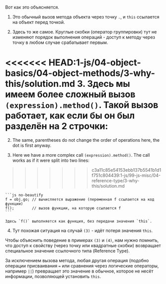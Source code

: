 
Вот как это объясняется.

1. Это обычный вызов метода объекта через точку `.`, и `this` ссылается на объект перед точкой.
	
2. Здесь то же самое. Круглые скобки (оператор группировки) тут не изменяют порядок выполнения операций - доступ к методу через точку в любом случае срабатывает первым.

<<<<<<< HEAD:1-js/04-object-basics/04-object-methods/3-why-this/solution.md
3. Здесь мы имеем более сложный вызов `(expression).method()`. Такой вызов работает, как если бы он был разделён на 2 строчки:
=======
2. The same, parentheses do not change the order of operations here, the dot is first anyway.

3. Here we have a more complex call `(expression).method()`. The call works as if it were split into two lines:
>>>>>>> c3a11c85e54153ebb137b5541b1d1f751c804439:1-js/99-js-misc/04-reference-type/3-why-this/solution.md

    ```js no-beautify
    f = obj.go; // вычисляется выражение (переменная f ссылается на код функции)
    f();        // вызов функции, на которую ссылается f
    ```
    
    Здесь `f()` выполняется как функция, без передачи значения `this`.

4. Тут похожая ситуация на случай `(3)` - идёт потеря значения `this`.

Чтобы объяснить поведение в примерах `(3)` и `(4)`, нам нужно помнить, что доступ к свойству (через точку или квадратные скобки) возвращает специальное значение ссылочного типа (Reference Type).

За исключением вызова метода, любая другая операция (подобно операции присваивания `=` или сравнения через логические операторы, например `||`) превращает это значение в обычное, которое не несёт информации, позволяющей установить `this`.

